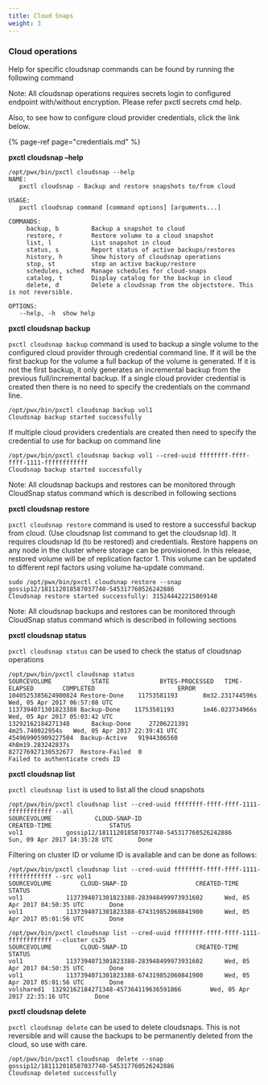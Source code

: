 ```yaml
---
title: Cloud Snaps
weight: 3
---
```


### Cloud operations

Help for specific cloudsnap commands can be found by running the following command

Note: All cloudsnap operations requires secrets login to configured endpoint with/without encryption. Please refer pxctl secrets cmd help.

Also, to see how to configure cloud provider credentials, click the link below.

{% page-ref page="credentials.md" %}

**pxctl cloudsnap –help**

```text
/opt/pwx/bin/pxctl cloudsnap --help
NAME:
   pxctl cloudsnap - Backup and restore snapshots to/from cloud

USAGE:
   pxctl cloudsnap command [command options] [arguments...]

COMMANDS:
     backup, b         Backup a snapshot to cloud
     restore, r        Restore volume to a cloud snapshot
     list, l           List snapshot in cloud
     status, s         Report status of active backups/restores
     history, h        Show history of cloudsnap operations
     stop, st          stop an active backup/restore
     schedules, sched  Manage schedules for cloud-snaps
     catalog, t        Display catalog for the backup in cloud
     delete, d         Delete a cloudsnap from the objectstore. This is not reversible.

OPTIONS:
   --help, -h  show help
```

**pxctl cloudsnap backup**

`pxctl cloudsnap backup` command is used to backup a single volume to the configured cloud provider through credential command line. If it will be the first backup for the volume a full backup of the volume is generated. If it is not the first backup, it only generates an incremental backup from the previous full/incremental backup. If a single cloud provider credential is created then there is no need to specify the credentials on the command line.

```text
/opt/pwx/bin/pxctl cloudsnap backup vol1
Cloudsnap backup started successfully
```

If multiple cloud providers credentials are created then need to specify the credential to use for backup on command line

```text
/opt/pwx/bin/pxctl cloudsnap backup vol1 --cred-uuid ffffffff-ffff-ffff-1111-ffffffffffff 
Cloudsnap backup started successfully
```

Note: All cloudsnap backups and restores can be monitored through CloudSnap status command which is described in following sections

**pxctl cloudsnap restore**

`pxctl cloudsnap restore` command is used to restore a successful backup from cloud. \(Use cloudsnap list command to get the cloudsnap Id\). It requires cloudsnap Id \(to be restored\) and credentials. Restore happens on any node in the cluster where storage can be provisioned. In this release, restored volume will be of replication factor 1. This volume can be updated to different repl factors using volume ha-update command.

```text
sudo /opt/pwx/bin/pxctl cloudsnap restore --snap gossip12/181112018587037740-545317760526242886
Cloudsnap restore started successfully: 315244422215869148
```

Note: All cloudsnap backups and restores can be monitored through CloudSnap status command which is described in following sections

**pxctl cloudsnap status**

`pxctl cloudsnap status` can be used to check the status of cloudsnap operations

```text
/opt/pwx/bin/pxctl cloudsnap status
SOURCEVOLUME		   STATE		      BYTES-PROCESSED	TIME-ELAPSED		COMPLETED			            ERROR
1040525385624900824	Restore-Done	11753581193	      8m32.231744596s	Wed, 05 Apr 2017 06:57:08 UTC
1137394071301823388	Backup-Done	   11753581193	      1m46.023734966s	Wed, 05 Apr 2017 05:03:42 UTC
13292162184271348	   Backup-Done	   27206221391	      4m25.740022954s	Wed, 05 Apr 2017 22:39:41 UTC
454969905909227504	Backup-Active	91944386560	      4h8m19.283242837s
827276927130532677	Restore-Failed	0									                                       Failed to authenticate creds ID
```

**pxctl cloudsnap list**

`pxctl cloudsnap list` is used to list all the cloud snapshots

```text
/opt/pwx/bin/pxctl cloudsnap list --cred-uuid ffffffff-ffff-ffff-1111-ffffffffffff --all
SOURCEVOLUME 			CLOUD-SNAP-ID									CREATED-TIME				STATUS
vol1			gossip12/181112018587037740-545317760526242886		Sun, 09 Apr 2017 14:35:28 UTC		Done
```

Filtering on cluster ID or volume ID is available and can be done as follows:

```text
/opt/pwx/bin/pxctl cloudsnap list --cred-uuid ffffffff-ffff-ffff-1111-ffffffffffff --src vol1
SOURCEVOLUME 		CLOUD-SNAP-ID					CREATED-TIME				STATUS
vol1			1137394071301823388-283948499973931602		Wed, 05 Apr 2017 04:50:35 UTC		Done
vol1			1137394071301823388-674319852060841900		Wed, 05 Apr 2017 05:01:56 UTC		Done

/opt/pwx/bin/pxctl cloudsnap list --cred-uuid ffffffff-ffff-ffff-1111-ffffffffffff --cluster cs25
SOURCEVOLUME 		CLOUD-SNAP-ID					CREATED-TIME				STATUS
vol1			1137394071301823388-283948499973931602		Wed, 05 Apr 2017 04:50:35 UTC		Done
vol1			1137394071301823388-674319852060841900		Wed, 05 Apr 2017 05:01:56 UTC		Done
volshared1	13292162184271348-457364119636591866		Wed, 05 Apr 2017 22:35:16 UTC		Done
```

**pxctl cloudsnap delete**

`pxctl cloudsnap delete` can be used to delete cloudsnaps. This is not reversible and will cause the backups to be permanently deleted from the cloud, so use with care.

```text
/opt/pwx/bin/pxctl cloudsnap  delete --snap gossip12/181112018587037740-545317760526242886
Cloudsnap deleted successfully
```

